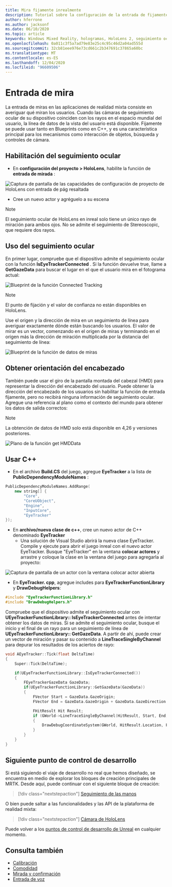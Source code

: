 ```yaml
---
title: Mira fijamente inrealmente
description: Tutorial sobre la configuración de la entrada de fijamente para HoloLens y el motor no real
author: hferrone
ms.author: jacksonf
ms.date: 06/10/2020
ms.topic: article
keywords: Windows Mixed Reality, hologramas, HoloLens 2, seguimiento ocular, entrada de mirada, pantalla montada de cabeza, motor no real, auriculares de realidad mixta, auriculares de la realidad mixta de Windows, auriculares de realidad virtual
ms.openlocfilehash: 0a011c3f5a7ad79e83e25c4c95c46d2a04ad555d
ms.sourcegitcommit: 32cb81eee976e73cd661c2b347691c37865a60bc
ms.translationtype: MT
ms.contentlocale: es-ES
ms.lasthandoff: 12/04/2020
ms.locfileid: "96609506"
---
```

# <a name="gaze-input"></a>Entrada de mira

La entrada de miras en las aplicaciones de realidad mixta consiste en averiguar qué miran los usuarios. Cuando las cámaras de seguimiento ocular de su dispositivo coinciden con los rayos en el espacio mundial del usuario, la línea de datos de la vista del usuario está disponible. Fijamente se puede usar tanto en Blueprints como en C++, y es una característica principal para los mecanismos como interacción de objetos, búsqueda y controles de cámara.

## <a name="enabling-eye-tracking"></a>Habilitación del seguimiento ocular

- En **configuración del proyecto > HoloLens**, habilite la función de **entrada de mirada** :

![Captura de pantalla de las capacidades de configuración de proyecto de HoloLens con entrada de pág resaltada](images/unreal-gaze-img-01.png)

- Cree un nuevo actor y agréguelo a su escena

> [!NOTE]
> El seguimiento ocular de HoloLens en inreal solo tiene un único rayo de miración para ambos ojos. No se admite el seguimiento de Stereoscopic, que requiere dos rayos.

## <a name="using-eye-tracking"></a>Uso del seguimiento ocular

En primer lugar, compruebe que el dispositivo admite el seguimiento ocular con la función **IsEyeTrackerConnected** .  Si la función devuelve true, llame a **GetGazeData** para buscar el lugar en el que el usuario mira en el fotograma actual:

![Blueprint de la función Connected Tracking](images/unreal-gaze-img-02.png)

> [!NOTE]
> El punto de fijación y el valor de confianza no están disponibles en HoloLens.

Use el origen y la dirección de mira en un seguimiento de línea para averiguar exactamente dónde están buscando los usuarios.  El valor de mirar es un vector, comenzando en el origen de miras y terminando en el origen más la dirección de miración multiplicada por la distancia del seguimiento de línea:

![Blueprint de la función de datos de miras](images/unreal-gaze-img-03.png)

## <a name="getting-head-orientation"></a>Obtener orientación del encabezado

También puede usar el giro de la pantalla montada del cabezal (HMD) para representar la dirección del encabezado del usuario. Puede obtener la dirección del encabezado de los usuarios sin habilitar la función de entrada fijamente, pero no recibirá ninguna información de seguimiento ocular.  Agregue una referencia al plano como el contexto del mundo para obtener los datos de salida correctos:

> [!NOTE]
> La obtención de datos de HMD solo está disponible en 4,26 y versiones posteriores.

![Plano de la función get HMDData](images/unreal-gaze-img-04.png)

## <a name="using-c"></a>Usar C++

- En el archivo **Build.CS** del juego, agregue **EyeTracker** a la lista de **PublicDependencyModuleNames** :

```cpp
PublicDependencyModuleNames.AddRange(
    new string[] {
        "Core",
        "CoreUObject",
        "Engine",
        "InputCore",
        "EyeTracker"
});
```

- En **archivo/nueva clase de c++**, cree un nuevo actor de C++ denominado **EyeTracker**
    - Una solución de Visual Studio abrirá la nueva clase EyeTracker. Compile y ejecute para abrir el juego inreal con el nuevo actor EyeTracker.  Busque "EyeTracker" en la ventana **colocar actores** y arrastre y coloque la clase en la ventana del juego para agregarla al proyecto:

![Captura de pantalla de un actor con la ventana colocar actor abierta](images/unreal-gaze-img-06.png)

- En **EyeTracker. cpp**, agregue includes para **EyeTrackerFunctionLibrary** y **DrawDebugHelpers**:

```cpp
#include "EyeTrackerFunctionLibrary.h"
#include "DrawDebugHelpers.h"
```

Compruebe que el dispositivo admite el seguimiento ocular con **UEyeTrackerFunctionLibrary:: IsEyeTrackerConnected** antes de intentar obtener los datos de miras.  Si se admite el seguimiento ocular, busque el inicio y el final de un rayo para un seguimiento de línea de **UEyeTrackerFunctionLibrary:: GetGazeData**. A partir de ahí, puede crear un vector de miración y pasar su contenido a **LineTraceSingleByChannel** para depurar los resultados de los aciertos de rayo:

```cpp
void AEyeTracker::Tick(float DeltaTime)
{
    Super::Tick(DeltaTime);

    if(UEyeTrackerFunctionLibrary::IsEyeTrackerConnected())
    {
        FEyeTrackerGazeData GazeData;
        if(UEyeTrackerFunctionLibrary::GetGazeData(GazeData))
        {
            FVector Start = GazeData.GazeOrigin;
            FVector End = GazeData.GazeOrigin + GazeData.GazeDirection * 100;

            FHitResult Hit Result;
            if (GWorld->LineTraceSingleByChannel(HitResult, Start, End, ECollisionChannel::ECC_Visiblity))
            {
                DrawDebugCoordinateSystem(GWorld, HitResult.Location, FQuat::Identity.Rotator(), 10);
            }
        }
    }
}
```

## <a name="next-development-checkpoint"></a>Siguiente punto de control de desarrollo

Si está siguiendo el viaje de desarrollo no real que hemos diseñado, se encuentra en medio de explorar los bloques de creación principales de MRTK. Desde aquí, puede continuar con el siguiente bloque de creación:

> [!div class="nextstepaction"]
> [Seguimiento de las manos](unreal-hand-tracking.md)

O bien puede saltar a las funcionalidades y las API de la plataforma de realidad mixta:

> [!div class="nextstepaction"]
> [Cámara de HoloLens](unreal-hololens-camera.md)

Puede volver a los [puntos de control de desarrollo de Unreal](unreal-development-overview.md#2-core-building-blocks) en cualquier momento.

## <a name="see-also"></a>Consulta también
* [Calibración](../../calibration.md)
* [Comodidad](../../design/comfort.md)
* [Mirada y confirmación](../../design/gaze-and-commit.md)
* [Entrada de voz](../../out-of-scope/voice-design.md)
